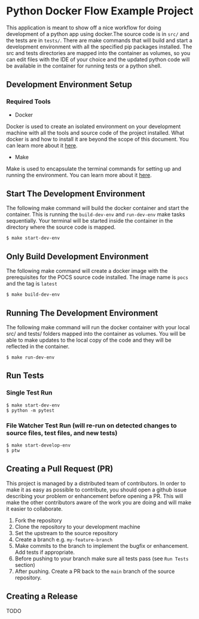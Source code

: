 # Python Docker Flow Example Project

This application is meant to show off a nice workflow for doing development of a python app using docker.The source code is in `src/` and the tests are in `tests/`. There are make commands that will build and start a development environment with all the specified pip packages installed. The src and tests directories are mapped into the container as volumes, so you can edit files with the IDE of your choice and the updated python code will be available in the container for running tests or a python shell.

## Development Environment Setup

### Required Tools

- Docker

Docker is used to create an isolated environment on your development machine with all the tools and source code of the project installed. What docker is and how to install it are beyond the scope of this document. You can learn more about it [here]().

- Make

Make is used to encapsulate the terminal commands for setting up and running the environment. You can learn more about it [here]().

## Start The Development Environment
The following make command will build the docker container and start the container. This is running the `build-dev-env` and `run-dev-env` make tasks sequentially.
Your terminal will be started inside the container in the directory where the source code is mapped.
```
$ make start-dev-env
```

## Only Build Development Environment
The following make command will create a docker image with the prerequisites for the POCS source code installed. The image name is `pocs` and the tag is `latest`

```
$ make build-dev-env
```

## Running The Development Environment
The following make command will run the docker container with your local src/ and tests/ folders mapped into the container as volumes.
You will be able to make updates to the local copy of the code and they will be reflected in the container.

```
$ make run-dev-env
```

## Run Tests

### Single Test Run
```
$ make start-dev-env
$ python -m pytest
```

### File Watcher Test Run (will re-run on detected changes to source files, test files, and new tests)
```
$ make start-develop-env
$ ptw
```

## Creating a Pull Request (PR)

This project is managed by a distributed team of contributors. In order to make it as easy as possible to contribute, you should open a github issue describing your problem or enhancement before opening a PR. This will make the other contributors aware of the work you are doing and will make it easier to collaborate.

1. Fork the repository
2. Clone the repository to your development machine
3. Set the upstream to the source repository
4. Create a branch e.g. `my-feature-branch`
5. Make commits to the branch to implement the bugfix or enhancement. Add tests if appropriate.
6. Before pushing to your branch make sure all tests pass (see `Run Tests` section)
7. After pushing. Create a PR back to the `main` branch of the source repository.

## Creating a Release

TODO

